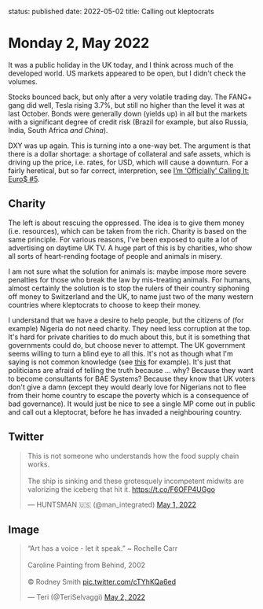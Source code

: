 status: published
date: 2022-05-02
title: Calling out kleptocrats

# Monday  2, May 2022

It was a public holiday in the UK today, and I think across much of the developed world.
US markets appeared to be open, but I didn't check the volumes.

Stocks bounced back, but only after a very volatile trading day.
The FANG+ gang did well, Tesla rising 3.7%, but still no higher than the level it was at last October.
Bonds were generally down (yields up) in all but the markets with a significant degree of credit risk (Brazil for example, but also Russia, India, South Africa _and China_).

DXY was up again. This is turning into a one-way bet. 
The argument is that there is a dollar shortage: a shortage of collateral and safe assets, which is driving up the price, 
i.e. rates, for USD, which will cause a downturn.
For a fairly heretical, but so far correct, interpretion, see [I’m ‘Officially’ Calling It: Euro$ #5](https://alhambrapartners.com/2022/04/22/im-officially-calling-it-euro-5/).

## Charity

The left is about rescuing the oppressed. The idea is to give them money (i.e. resources), which can be taken from the rich.
Charity is based on the same principle.
For various reasons, I've been exposed to quite a lot of advertising on daytime UK TV.
A huge part of this is by charities, who show all sorts of heart-rending footage of people and animals in misery.

I am not sure what the solution for animals is: maybe impose more severe penalties for those who break the law by mis-treating animals.
For humans, almost certainly the solution is to stop the rulers of their country siphoning off money to Switzerland and the UK, to name just two of the many western countries where kleptocrats to choose to keep their money.

I understand that we have a desire to help people, but the citizens of (for example) Nigeria do not need charity.
They need less corruption at the top.
It's hard for private charities to do much about this, but it is something that governments could do, but choose never to attempt.
The UK government seems willing to turn a blind eye to all this.
It's not as though what I'm saying is not common knowledge (see [this](https://www.theguardian.com/world/2021/jan/26/uk-sells-arms-to-nearly-80-of-countries-under-restrictions-shows-report) for example).
It's just that politicians are afraid of telling the truth because ... why? Because they want to become consultants for BAE Systems? Because they know that UK voters don't give a damn (except they would dearly love for Nigerians not to flee from their home country to escape the poverty which is a consequence of bad governance).
It would just be nice to see a single MP come out in public and call out a kleptocrat, before he has invaded a neighbouring country.

## Twitter

<blockquote class="twitter-tweet"><p lang="en" dir="ltr">This is not someone who understands how the food supply chain works.<br><br>The ship is sinking and these grotesquely incompetent midwits are valorizing the iceberg that hit it. <a href="https://t.co/F6OFP4UGgo">https://t.co/F6OFP4UGgo</a></p>&mdash; HUNTSMAN 🇺🇸 (@man_integrated) <a href="https://twitter.com/man_integrated/status/1520876055426478082?ref_src=twsrc%5Etfw">May 1, 2022</a></blockquote> <script async src="https://platform.twitter.com/widgets.js" charset="utf-8"></script> 

## Image

<blockquote class="twitter-tweet"><p lang="en" dir="ltr">“Art has a voice - let it speak.” ~ Rochelle Carr<br><br>Caroline Painting from Behind, 2002<br><br>© Rodney Smith <a href="https://t.co/cTYhKQa6ed">pic.twitter.com/cTYhKQa6ed</a></p>&mdash; Teri (@TeriSelvaggi) <a href="https://twitter.com/TeriSelvaggi/status/1521162526616133632?ref_src=twsrc%5Etfw">May 2, 2022</a></blockquote> <script async src="https://platform.twitter.com/widgets.js" charset="utf-8"></script> 